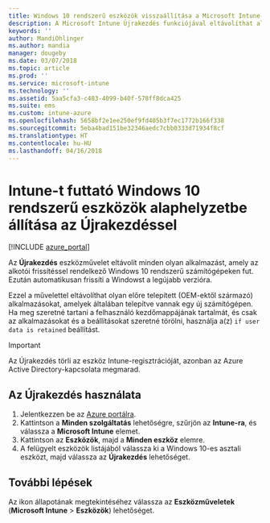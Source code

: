 ```yaml
---
title: Windows 10 rendszerű eszközök visszaállítása a Microsoft Intune-nal – Azure | Microsoft Docs
description: A Microsoft Intune Újrakezdés funkciójával eltávolíthat alkalmazásokat Windows 10 rendszerű számítógépekről.
keywords: ''
author: MandiOhlinger
ms.author: mandia
manager: dougeby
ms.date: 03/07/2018
ms.topic: article
ms.prod: ''
ms.service: microsoft-intune
ms.technology: ''
ms.assetid: 5aa5cfa3-c483-4099-b40f-578ff8dca425
ms.suite: ems
ms.custom: intune-azure
ms.openlocfilehash: 5658bf2e1ee250ef9fd405b3f7ec1772b166f338
ms.sourcegitcommit: 5eba4bad151be32346aedc7cbb0333d71934f8cf
ms.translationtype: HT
ms.contentlocale: hu-HU
ms.lasthandoff: 04/16/2018
---
```

# <a name="use-fresh-start-to-reset-windows-10-devices-with-intune"></a>Intune-t futtató Windows 10 rendszerű eszközök alaphelyzetbe állítása az Újrakezdéssel


[!INCLUDE [azure_portal](./includes/azure_portal.md)]

Az **Újrakezdés** eszközművelet eltávolít minden olyan alkalmazást, amely az alkotói frissítéssel rendelkező Windows 10 rendszerű számítógépeken fut. Ezután automatikusan frissíti a Windowst a legújabb verzióra.

Ezzel a művelettel eltávolíthat olyan előre telepített (OEM-ektől származó) alkalmazásokat, amelyek általában telepítve vannak egy új számítógépen. Ha meg szeretné tartani a felhasználó kezdőmappájának tartalmát, és csak az alkalmazásokat és a beállításokat szeretné törölni, használja a(z) `if user data is retained` beállítást.

> [!IMPORTANT]
> Az Újrakezdés törli az eszköz Intune-regisztrációját, azonban az Azure Active Directory-kapcsolata megmarad.

## <a name="use-fresh-start"></a>Az Újrakezdés használata

1. Jelentkezzen be az [Azure portálra](https://portal.azure.com).
2. Kattintson a **Minden szolgáltatás** lehetőségre, szűrjön az **Intune-ra**, és válassza a **Microsoft Intune** elemet.
3. Kattintson az **Eszközök**, majd a **Minden eszköz** elemre.
4. A felügyelt eszközök listájából válassza ki a Windows 10-es asztali eszközt, majd válassza az **Újrakezdés** lehetőséget.

## <a name="next-steps"></a>További lépések

Az ikon állapotának megtekintéséhez válassza az **Eszközműveletek** (**Microsoft Intune** > **Eszközök**) lehetőséget.